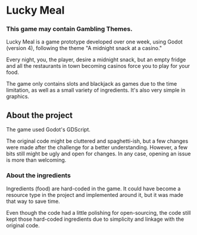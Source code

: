 # Lucky Meal

### This game may contain Gambling Themes.

Lucky Meal is a game prototype developed over one week, using Godot (version 4), following the theme "A midnight snack at a casino."

Every night, you, the player, desire a midnight snack, but an empty fridge and all the restaurants in town becoming casinos force you to play for your food.  

The game only contains slots and blackjack as games due to the time limitation, as well as a small variety of ingredients. It's also very simple in graphics.

## About the project

The game used Godot's GDScript.  

The original code might be cluttered and spaghetti-ish, but a few changes were made after the challenge for a better understanding. However, a few bits still might be ugly and open for changes. In any case, opening an issue is more than welcoming.

### About the ingredients

Ingredients (food) are hard-coded in the game. It could have become a resource type in the project and implemented around it, but it was made that way to save time.  

Even though the code had a little polishing for open-sourcing, the code still kept those hard-coded ingredients due to simplicity and linkage with the original code.